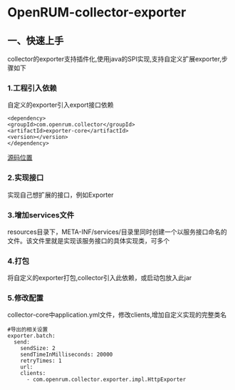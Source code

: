 # OpenRUM-collector-exporter
## 一、快速上手
collector的exporter支持插件化,使用java的SPI实现,支持自定义扩展exporter,步骤如下
### 1.工程引入依赖
自定义的exporter引入export接口依赖
```
<dependency>
<groupId>com.openrum.collector</groupId>
<artifactId>exporter-core</artifactId>
<version></version>
</dependency>
```
[源码位置](https://github.com/RealUserMonitoring/OpenRUM-collector)
### 2.实现接口
实现自己想扩展的接口，例如Exporter
### 3.增加services文件
resources目录下，META-INF/services/目录里同时创建一个以服务接口命名的文件。该文件里就是实现该服务接口的具体实现类，可多个
### 4.打包
将自定义的exporter打包,collector引入此依赖，或启动包放入此jar
### 5.修改配置
collector-core中application.yml文件，修改clients,增加自定义实现的完整类名
```
#导出的相关设置
exporter.batch:
  send:
    sendSize: 2
    sendTimeInMilliseconds: 20000
    retryTimes: 1
    url: 
    clients:
      - com.openrum.collector.exporter.impl.HttpExporter
```
